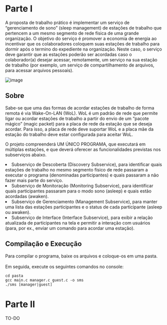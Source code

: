 # Parte I

A proposta de trabalho prático é implementar um serviço de “gerenciamento de sono” (sleep management) de estações de trabalho que pertencem a um mesmo segmento de rede física de uma grande organização. O objetivo
do serviço é promover a economia de energia ao incentivar que os colaboradores coloquem suas estações de trabalho para dormir após o termino do expediente na organização. Neste caso, o serviço deve garantir que as
estações poderão ser acordadas caso o colaborador(a) desejar acessar, remotamente, um serviço na sua estação de trabalho (por exemplo, um serviço de compartilhamento de arquivos, para acessar arquivos pessoais).

![image](https://user-images.githubusercontent.com/49589136/221374877-dca7ff74-4819-4698-9489-8e9029f81d56.png)

## Sobre
Sabe-se que uma das formas de acordar estações de trabalho de forma remota é via Wake-On-LAN (WoL). WoL é um padrão de rede que permite ligar ou acordar estações de trabalho a partir do envio de um “pacote mágico” (magic packet) para a placa de rede da estação que se deseja acordar. Para isso, a placa de rede deve suportar WoL
e a placa mãe da estação do trabalho deve estar configurada para aceitar WoL.

O projeto compreenderá UM ÚNICO PROGRAMA, que executará em múltiplas estações, e que deverá oferecer as
funcionalidades previstas nos subserviços abaixo.
<li>
Subserviço de Descoberta (Discovery Subservice), para identificar quais estações de trabalho no mesmo
segmento físico de rede passaram a executar o programa (denominadas participantes) e quais passaram a
não fazer mais parte do serviço.
</li>
<li>
Subserviço de Monitoração (Monitoring Subservice), para identificar quais participantes passaram para o
modo sono (asleep) e quais estão acordadas (awaken).
</li>
<li>
Subserviço de Gerenciamento (Management Subservice), para manter uma lista das estações
participantes e o status de cada participante (asleep ou awaken).
</li>
<li>
Subserviço de Interface (Interface Subservice), para exibir a relação atualizada de participantes na tela e
permitir a interação com usuários (para, por ex., enviar um comando para acordar uma estação).
</li>

## Compilação e Execução

Para compilar o programa, baixe os arquivos e coloque-os em uma pasta.
<br><br>
Em seguida, execute os seguintes comandos no console:
```
cd pasta
gcc main.c manager.c guest.c -o sms
./sms [manager|guest]
```

# Parte II

TO-DO
